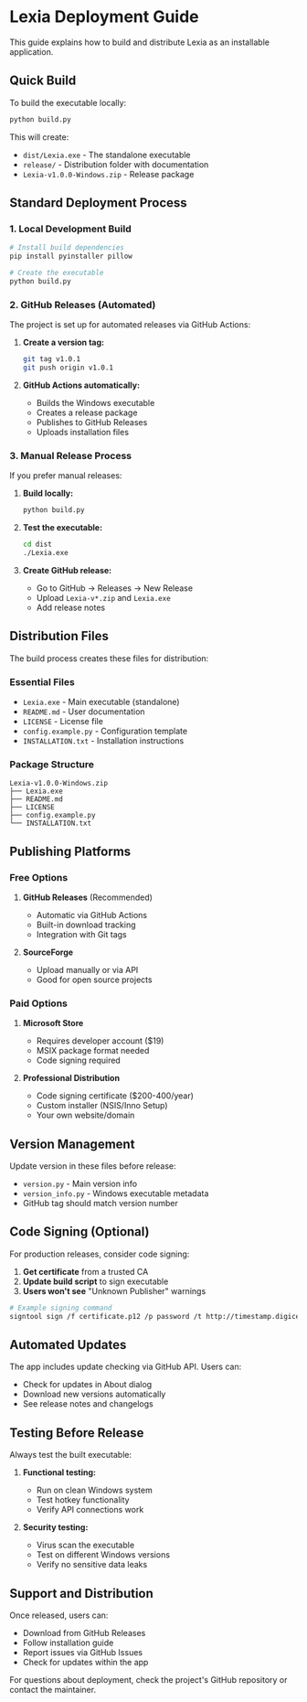 # Lexia Deployment Guide

This guide explains how to build and distribute Lexia as an installable application.

## Quick Build

To build the executable locally:

```bash
python build.py
```

This will create:
- `dist/Lexia.exe` - The standalone executable
- `release/` - Distribution folder with documentation
- `Lexia-v1.0.0-Windows.zip` - Release package

## Standard Deployment Process

### 1. Local Development Build

```bash
# Install build dependencies
pip install pyinstaller pillow

# Create the executable
python build.py
```

### 2. GitHub Releases (Automated)

The project is set up for automated releases via GitHub Actions:

1. **Create a version tag:**
   ```bash
   git tag v1.0.1
   git push origin v1.0.1
   ```

2. **GitHub Actions automatically:**
   - Builds the Windows executable
   - Creates a release package
   - Publishes to GitHub Releases
   - Uploads installation files

### 3. Manual Release Process

If you prefer manual releases:

1. **Build locally:**
   ```bash
   python build.py
   ```

2. **Test the executable:**
   ```bash
   cd dist
   ./Lexia.exe
   ```

3. **Create GitHub release:**
   - Go to GitHub → Releases → New Release
   - Upload `Lexia-v*.zip` and `Lexia.exe`
   - Add release notes

## Distribution Files

The build process creates these files for distribution:

### Essential Files
- `Lexia.exe` - Main executable (standalone)
- `README.md` - User documentation
- `LICENSE` - License file
- `config.example.py` - Configuration template
- `INSTALLATION.txt` - Installation instructions

### Package Structure
```
Lexia-v1.0.0-Windows.zip
├── Lexia.exe
├── README.md
├── LICENSE
├── config.example.py
└── INSTALLATION.txt
```

## Publishing Platforms

### Free Options
1. **GitHub Releases** (Recommended)
   - Automatic via GitHub Actions
   - Built-in download tracking
   - Integration with Git tags

2. **SourceForge**
   - Upload manually or via API
   - Good for open source projects

### Paid Options
1. **Microsoft Store**
   - Requires developer account ($19)
   - MSIX package format needed
   - Code signing required

2. **Professional Distribution**
   - Code signing certificate ($200-400/year)
   - Custom installer (NSIS/Inno Setup)
   - Your own website/domain

## Version Management

Update version in these files before release:
- `version.py` - Main version info
- `version_info.py` - Windows executable metadata
- GitHub tag should match version number

## Code Signing (Optional)

For production releases, consider code signing:

1. **Get certificate** from a trusted CA
2. **Update build script** to sign executable
3. **Users won't see** "Unknown Publisher" warnings

```bash
# Example signing command
signtool sign /f certificate.p12 /p password /t http://timestamp.digicert.com dist/Lexia.exe
```

## Automated Updates

The app includes update checking via GitHub API. Users can:
- Check for updates in About dialog
- Download new versions automatically
- See release notes and changelogs

## Testing Before Release

Always test the built executable:

1. **Functional testing:**
   - Run on clean Windows system
   - Test hotkey functionality
   - Verify API connections work

2. **Security testing:**
   - Virus scan the executable
   - Test on different Windows versions
   - Verify no sensitive data leaks

## Support and Distribution

Once released, users can:
- Download from GitHub Releases
- Follow installation guide
- Report issues via GitHub Issues
- Check for updates within the app

For questions about deployment, check the project's GitHub repository or contact the maintainer.